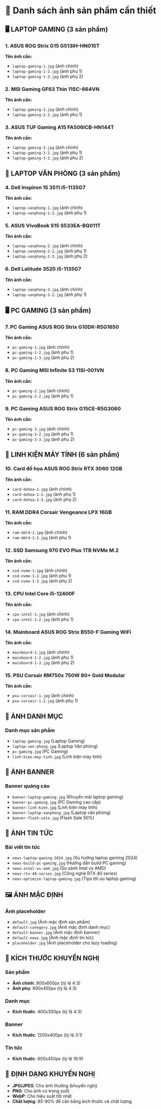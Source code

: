 # 📸 Danh sách ảnh sản phẩm cần thiết

## 🖥️ LAPTOP GAMING (3 sản phẩm)

### 1. ASUS ROG Strix G15 G513IH-HN015T
**Tên ảnh cần:**
- `laptop-gaming-1.jpg` (ảnh chính)
- `laptop-gaming-1-2.jpg` (ảnh phụ 1)
- `laptop-gaming-1-3.jpg` (ảnh phụ 2)

### 2. MSI Gaming GF63 Thin 11SC-664VN
**Tên ảnh cần:**
- `laptop-gaming-2.jpg` (ảnh chính)
- `laptop-gaming-2-2.jpg` (ảnh phụ 1)

### 3. ASUS TUF Gaming A15 FA506ICB-HN144T
**Tên ảnh cần:**
- `laptop-gaming-3.jpg` (ảnh chính)
- `laptop-gaming-3-2.jpg` (ảnh phụ 1)
- `laptop-gaming-3-3.jpg` (ảnh phụ 2)

## 💼 LAPTOP VĂN PHÒNG (3 sản phẩm)

### 4. Dell Inspiron 15 3511 i5-1135G7
**Tên ảnh cần:**
- `laptop-vanphong-1.jpg` (ảnh chính)
- `laptop-vanphong-1-2.jpg` (ảnh phụ 1)

### 5. ASUS VivoBook S15 S533EA-BQ011T
**Tên ảnh cần:**
- `laptop-vanphong-2.jpg` (ảnh chính)
- `laptop-vanphong-2-2.jpg` (ảnh phụ 1)
- `laptop-vanphong-2-3.jpg` (ảnh phụ 2)

### 6. Dell Latitude 3520 i5-1135G7
**Tên ảnh cần:**
- `laptop-vanphong-3.jpg` (ảnh chính)
- `laptop-vanphong-3-2.jpg` (ảnh phụ 1)

## 🖥️ PC GAMING (3 sản phẩm)

### 7. PC Gaming ASUS ROG Strix G10DK-R5G1650
**Tên ảnh cần:**
- `pc-gaming-1.jpg` (ảnh chính)
- `pc-gaming-1-2.jpg` (ảnh phụ 1)
- `pc-gaming-1-3.jpg` (ảnh phụ 2)

### 8. PC Gaming MSI Infinite S3 11SI-001VN
**Tên ảnh cần:**
- `pc-gaming-2.jpg` (ảnh chính)
- `pc-gaming-2-2.jpg` (ảnh phụ 1)

### 9. PC Gaming ASUS ROG Strix G15CE-R5G3060
**Tên ảnh cần:**
- `pc-gaming-3.jpg` (ảnh chính)
- `pc-gaming-3-2.jpg` (ảnh phụ 1)
- `pc-gaming-3-3.jpg` (ảnh phụ 2)

## 🔧 LINH KIỆN MÁY TÍNH (6 sản phẩm)

### 10. Card đồ họa ASUS ROG Strix RTX 3060 12GB
**Tên ảnh cần:**
- `card-dohoa-1.jpg` (ảnh chính)
- `card-dohoa-1-2.jpg` (ảnh phụ 1)
- `card-dohoa-1-3.jpg` (ảnh phụ 2)

### 11. RAM DDR4 Corsair Vengeance LPX 16GB
**Tên ảnh cần:**
- `ram-ddr4-1.jpg` (ảnh chính)
- `ram-ddr4-1-2.jpg` (ảnh phụ 1)

### 12. SSD Samsung 970 EVO Plus 1TB NVMe M.2
**Tên ảnh cần:**
- `ssd-nvme-1.jpg` (ảnh chính)
- `ssd-nvme-1-2.jpg` (ảnh phụ 1)
- `ssd-nvme-1-3.jpg` (ảnh phụ 2)

### 13. CPU Intel Core i5-12400F
**Tên ảnh cần:**
- `cpu-intel-1.jpg` (ảnh chính)
- `cpu-intel-1-2.jpg` (ảnh phụ 1)

### 14. Mainboard ASUS ROG Strix B550-F Gaming WiFi
**Tên ảnh cần:**
- `mainboard-1.jpg` (ảnh chính)
- `mainboard-1-2.jpg` (ảnh phụ 1)
- `mainboard-1-3.jpg` (ảnh phụ 2)

### 15. PSU Corsair RM750x 750W 80+ Gold Modular
**Tên ảnh cần:**
- `psu-corsair-1.jpg` (ảnh chính)
- `psu-corsair-1-2.jpg` (ảnh phụ 1)

## 📂 ẢNH DANH MỤC

### Danh mục sản phẩm
- `laptop-gaming.jpg` (Laptop Gaming)
- `laptop-van-phong.jpg` (Laptop Văn phòng)
- `pc-gaming.jpg` (PC Gaming)
- `linh-kien-may-tinh.jpg` (Linh kiện máy tính)

## 🎯 ẢNH BANNER

### Banner quảng cáo
- `banner-laptop-gaming.jpg` (Khuyến mãi laptop gaming)
- `banner-pc-gaming.jpg` (PC Gaming cao cấp)
- `banner-linh-kien.jpg` (Linh kiện máy tính)
- `banner-laptop-vanphong.jpg` (Laptop văn phòng)
- `banner-flash-sale.jpg` (Flash Sale 50%)

## 📰 ẢNH TIN TỨC

### Bài viết tin tức
- `news-laptop-gaming-2024.jpg` (Xu hướng laptop gaming 2024)
- `news-build-pc-gaming.jpg` (Hướng dẫn build PC gaming)
- `news-intel-vs-amd.jpg` (So sánh Intel vs AMD)
- `news-rtx-40-series.jpg` (Công nghệ RTX 40 series)
- `news-optimize-laptop-gaming.jpg` (Tips tối ưu laptop gaming)

## 🖼️ ẢNH MẶC ĐỊNH

### Ảnh placeholder
- `default.jpg` (Ảnh mặc định sản phẩm)
- `default-category.jpg` (Ảnh mặc định danh mục)
- `default-banner.jpg` (Ảnh mặc định banner)
- `default-news.jpg` (Ảnh mặc định tin tức)
- `placeholder.jpg` (Ảnh placeholder cho lazy loading)

## 📏 KÍCH THƯỚC KHUYẾN NGHỊ

### Sản phẩm
- **Ảnh chính**: 800x600px (tỷ lệ 4:3)
- **Ảnh phụ**: 600x450px (tỷ lệ 4:3)

### Danh mục
- **Kích thước**: 400x300px (tỷ lệ 4:3)

### Banner
- **Kích thước**: 1200x400px (tỷ lệ 3:1)

### Tin tức
- **Kích thước**: 800x450px (tỷ lệ 16:9)

## 🎨 ĐỊNH DẠNG KHUYẾN NGHỊ

- **JPG/JPEG**: Cho ảnh thường (khuyến nghị)
- **PNG**: Cho ảnh có trong suốt
- **WebP**: Cho hiệu suất tốt nhất
- **Chất lượng**: 85-90% để cân bằng kích thước và chất lượng
